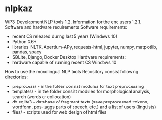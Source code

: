 # nlpkaz
WP3. Development NLP tools
1.2. Information for the end users 
1.2.1. Software and hardware requirements 
Software requirements: 
- recent OS released during last 5 years (Windows 10)
- Python 3.6+ 
- libraries: NLTK, Apertium-APy, requests-html, jupyter, numpy, matplotlib, pandas, spacy
- SQLite, Django, Docker Desktop 
Hardware requirements: 
- hardware capable of running recent OS Windows 10

How to use the monolingual NLP tools
Repository consist following directories:
- preprocess/ - in the folder consist modules for text preprocessing 
- templates/ - in the folder consist modules for morphological analysis, search (words or collocation)
- db.sqlite3 - database of fragment texts (save preprocessed: tokens, wordform, pos-taggs parts of speech, etc.) and a list of users (linguists)
 - files/ - scripts used for web design of html files

